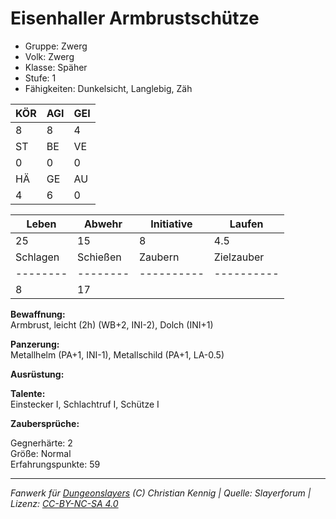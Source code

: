 # Eisenhaller Armbrustschütze  
- Gruppe: Zwerg  
- Volk: Zwerg  
- Klasse: Späher  
- Stufe: 1  
- Fähigkeiten: Dunkelsicht, Langlebig, Zäh  


| KÖR | AGI | GEI |  
| --- | --- | --- |  
| 8   | 8   | 4   |
| ST  | BE  | VE  |  
| 0   | 0   | 0   |
| HÄ  | GE  | AU  |  
| 4   | 6   | 0   |


| Leben    | Abwehr   | Initiative | Laufen     |
| -------- | -------- | ---------- | ---------- |
| 25       | 15       | 8          | 4.5        |
| Schlagen | Schießen | Zaubern    | Zielzauber |
| -------- | -------- | ---------- | ---------- |
| 8        | 17       |            |            |

**Bewaffnung:**  
Armbrust, leicht (2h) (WB+2, INI-2), Dolch (INI+1)

**Panzerung:**  
Metallhelm (PA+1, INI-1), Metallschild (PA+1, LA-0.5)

**Ausrüstung:**  


**Talente:**  
Einstecker I, Schlachtruf I, Schütze I

**Zaubersprüche:**  


Gegnerhärte: 2  
Größe: Normal  
Erfahrungspunkte: 59  



___
*Fanwerk für [Dungeonslayers](https://www.dungeonslayers.net/) (C) Christian Kennig | Quelle: Slayerforum | Lizenz: [CC-BY-NC-SA 4.0](https://creativecommons.org/licenses/by-nc-sa/4.0/deed.de)*
